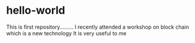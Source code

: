 # hello-world
This is first repository.........
I recently attended a workshop on block chain which is a new technology 
It is very useful to me
